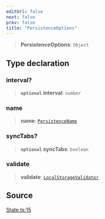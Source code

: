 ```yaml
---
editUrl: false
next: false
prev: false
title: "PersistenceOptions"
---
```


> **PersistenceOptions**: `Object`

## Type declaration

### interval?

> **`optional`** **interval**: `number`

### name

> **name**: [`PersistenceName`](PersistenceName.md)

### syncTabs?

> **`optional`** **syncTabs**: `boolean`

### validate

> **validate**: [`LocalStorageValidator`](LocalStorageValidator.md)

## Source

[State.ts:15](https://github.com/nodenogg-in/alpha-p2p/blob/2cff8cc/packages/statekit/src/State.ts#L15)
